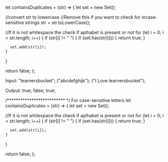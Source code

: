 let containsDuplicates = (str) => {
  let set = new Set();

  //convert str to lowercase
  //Remove this if you want to check for incase-sensitive strings
  str = str.toLowerCase();

  //If it is not whitespace the check if aplhabet is present or not
  for (let i = 0; i < str.length; i++) {
    if (str[i] != " ") {
      if (set.has(str[i])) {
        return true;
      }

      set.add(str[i]);
    }
  }

  return false;
};

Input: "learnersbucket";
("abcdefghijk");
("I Love learnersbucket");

Output: true;
false;
true;


/************************** */
For case-sensitive letters
let containsDuplicates = (str) => {
  let set = new Set();

  //If it is not whitespace the check if aplhabet is present or not
  for (let i = 0; i < str.length; i++) {
    if (str[i] != " ") {
      if (set.has(str[i])) {
        return true;
      }

      set.add(str[i]);
    }
  }

  return false;
};
